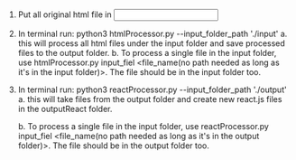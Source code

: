 1. Put all original html file in <input folder>
2. In terminal run: python3 htmlProcessor.py --input_folder_path './input'
    a. this will process all html files under the input folder and save processed files to the output folder.
    b. To process a single file in the input folder, use htmlProcessor.py input_fiel <file_name(no path needed as long as it's in the input folder)>. The file should be in the input folder too.
3. In terminal run: python3 reactProcessor.py --input_folder_path './output'
    a. this will take files from the output folder and create new react.js files in the outputReact folder.

    b. To process a single file in the input folder, use reactProcessor.py input_fiel <file_name(no path needed as long as it's in the output folder)>. The file should be in the output folder too.